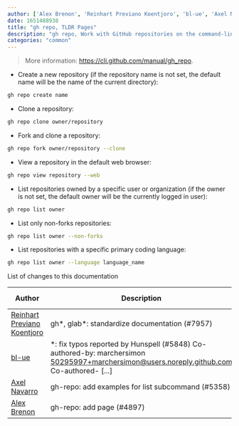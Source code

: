 ```yaml
---
author: ['Alex Brenon', 'Reinhart Previano Koentjoro', 'bl-ue', 'Axel Navarro']
date: 1651488938
title: "gh repo, TLDR Pages"
description: "gh repo, Work with GitHub repositories on the command-line."
categories: "common"
---
```

> More information: <https://cli.github.com/manual/gh_repo>.

- Create a new repository (if the repository name is not set, the default name will be the name of the current directory):

```bash
gh repo create name
```

- Clone a repository:

```bash
gh repo clone owner/repository
```

- Fork and clone a repository:

```bash
gh repo fork owner/repository --clone
```

- View a repository in the default web browser:

```bash
gh repo view repository --web
```

- List repositories owned by a specific user or organization (if the owner is not set, the default owner will be the currently logged in user):

```bash
gh repo list owner
```

- List only non-forks repositories:

```bash
gh repo list owner --non-forks
```

- List repositories with a specific primary coding language:

```bash
gh repo list owner --language language_name
```
List of changes to this documentation


Author | Description | ISO 8601 Date | GitHub link
------|-----|-----|-----
[Reinhart Previano Koentjoro](mailto:reinhart_previano@yahoo.com) | gh*, glab*: standardize documentation (#7957) | 2022-05-02T12:55:38 | [6ed9681dbcd6](https://github.com/tldr-pages/tldr/commit/6ed9681dbcd680e9529c8238221f7fab9cd2c130)
[bl-ue](mailto:54780737+bl-ue@users.noreply.github.com) | *: fix typos reported by Hunspell (#5848) Co-authored-by: marchersimon <50295997+marchersimon@users.noreply.github.com> Co-authored- [...] | 2021-05-20T22:13:41 | [8ebd171d6f00](https://github.com/tldr-pages/tldr/commit/8ebd171d6f001698709fefc02b1fd5cc9f3a99c4)
[Axel Navarro](mailto:navarroaxel@gmail.com) | gh-repo: add examples for list subcommand (#5358) | 2021-03-10T15:27:12 | [55d538857837](https://github.com/tldr-pages/tldr/commit/55d5388578374751fe1534edc54ba2ee8f44aa74)
[Alex Brenon](mailto:alex@alexroseb.com) | gh-repo: add page (#4897) | 2020-11-04T19:37:36 | [5511382eede1](https://github.com/tldr-pages/tldr/commit/5511382eede17ef871dfed786f615c8ee7b0dbf8)


